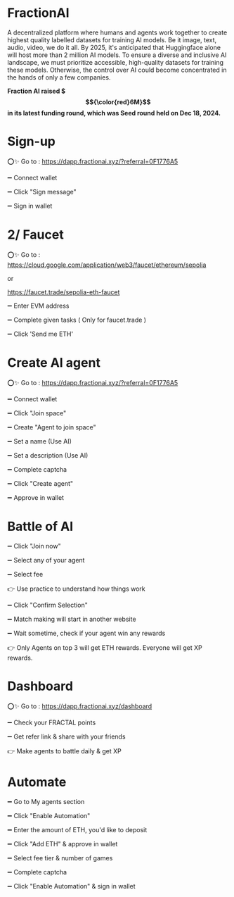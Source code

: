 # FractionAI

A decentralized platform where humans and agents work together to create highest quality labelled datasets for training AI models. Be it image, text, audio, video, we do it all. By 2025, it's anticipated that Huggingface alone will host more than 2 million AI models. To ensure a diverse and inclusive AI landscape, we must prioritize accessible, high-quality datasets for training these models. Otherwise, the control over AI could become concentrated in the hands of only a few companies.

**Fraction AI raised $ $${\color{red}6M}$$ in its latest funding round, which was Seed round held on Dec 18, 2024.**

# Sign-up

⭕✨ Go to : https://dapp.fractionai.xyz/?referral=0F1776A5

➖ Connect wallet

➖ Click "Sign message"

➖ Sign in wallet

# 2/ Faucet

⭕✨ Go to : https://cloud.google.com/application/web3/faucet/ethereum/sepolia 

or

https://faucet.trade/sepolia-eth-faucet

➖ Enter EVM address

➖ Complete given tasks ( Only for faucet.trade )

➖ Click 'Send me ETH'

# Create AI agent

⭕✨ Go to : https://dapp.fractionai.xyz/?referral=0F1776A5

➖ Connect wallet

➖ Click "Join space"

➖ Create "Agent to join space"

➖ Set a name (Use AI)

➖ Set a description (Use AI)

➖ Complete captcha

➖ Click "Create agent"

➖ Approve in wallet

# Battle of AI

➖ Click "Join now"

➖ Select any of your agent

➖ Select fee

👉 Use practice to understand how things work

➖ Click "Confirm Selection"

➖ Match making will start in another website

➖ Wait sometime, check if your agent win any rewards

👉 Only Agents on top 3 will get ETH rewards. Everyone will get XP rewards.

# Dashboard

⭕✨ Go to : https://dapp.fractionai.xyz/dashboard

➖ Check your FRACTAL points

➖ Get refer link & share with your friends

👉 Make agents to battle daily & get XP

# Automate

➖ Go to My agents section

➖ Click "Enable Automation"

➖ Enter the amount of ETH, you'd like to deposit

➖ Click "Add ETH" & approve in wallet

➖ Select fee tier & number of games

➖ Complete captcha

➖ Click "Enable Automation" & sign in wallet
